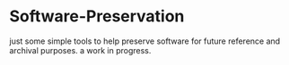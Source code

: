 # Software-Preservation
just some simple tools to help preserve software for future reference and archival purposes. a work in progress.
